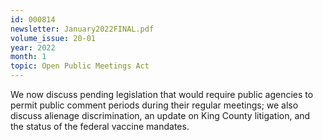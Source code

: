 ```yaml
---
id: 000814
newsletter: January2022FINAL.pdf
volume_issue: 20-01
year: 2022
month: 1
topic: Open Public Meetings Act
---
```


We now discuss pending legislation that would require public agencies to permit public comment periods during their regular meetings; we also discuss alienage discrimination, an update on King County litigation, and the status of the federal vaccine mandates.